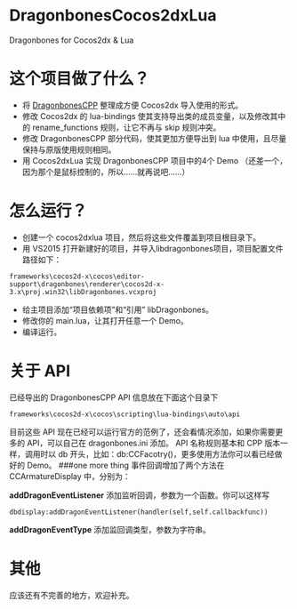 # DragonbonesCocos2dxLua
Dragonbones for Cocos2dx & Lua

# 这个项目做了什么？
* 将 [DragonbonesCPP](https://github.com/DragonBones/DragonBonesCPP) 整理成方便 Cocos2dx 导入使用的形式。
* 修改 Cocos2dx 的 lua-bindings 使其支持导出类的成员变量，以及修改其中的 rename_functions 规则，让它不再与 skip 规则冲突。
* 修改 DragonbonesCPP 部分代码，使其更加方便导出到 lua 中使用，且尽量保持与原版使用规则相同。
* 用 Cocos2dxLua 实现 DragonbonesCPP 项目中的4个 Demo （还差一个，因为那个是鼠标控制的，所以……就再说吧……）

# 怎么运行？
* 创建一个 cocos2dxlua 项目，然后将这些文件覆盖到项目根目录下。
* 用 VS2015 打开新建好的项目，并导入libdragonbones项目，项目配置文件路径如下：
```
frameworks\cocos2d-x\cocos\editor-support\dragonbones\renderer\cocos2d-x-3.x\proj.win32\libDragonbones.vcxproj
```
* 给主项目添加“项目依赖项”和“引用” libDragonbones。
* 修改你的 main.lua，让其打开任意一个 Demo。
* 编译运行。

# 关于 API
已经导出的 DragonbonesCPP API 信息放在下面这个目录下
```
frameworks\cocos2d-x\cocos\scripting\lua-bindings\auto\api 
```
目前这些 API 现在已经可以运行官方的范例了，还会看情况添加，如果你需要更多的 API，可以自己在 dragonbones.ini 添加。
API 名称规则基本和 CPP 版本一样，调用时以 db 开头，比如：db:CCFacotry()，更多使用方法你可以看已经做好的 Demo。
###one more thing
事件回调增加了两个方法在 CCArmatureDisplay 中，分别为：

**addDragonEventListener** 添加监听回调，参数为一个函数。你可以这样写 
```
dbdisplay:addDragonEventListener(handler(self,self.callbackfunc))
```
**addDragonEventType** 添加监回调类型，参数为字符串。

# 其他
应该还有不完善的地方，欢迎补充。